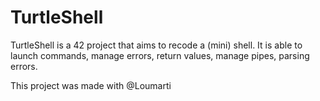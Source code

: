 # TurtleShell
TurtleShell is a 42 project  that aims to recode a (mini) shell. It is able to launch commands, manage errors, return values, manage pipes, parsing errors.

This project was made with @Loumarti
